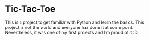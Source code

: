 # Tic-Tac-Toe

This is a project to get familiar with Python and learn the basics. This project is not the world and everyone has done it at some point. Nevertheless, it was one of my first projects and I'm proud of it :D
